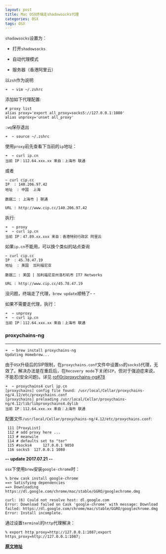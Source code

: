 ```yaml
---
layout: post
title: Mac OSX终端走shadowsocks代理
categories: OSX
tags: OSX
---
```


`shadowsocks`设置为：

- 打开`shadowsocks`

- 自动代理模式
- 服务器（香港阿里云）

以`zsh`作为说明

```shell
➜  ~ vim ~/.zshrc 
```

添加如下代理配置:

```shell
# proxy list
alias proxy='export all_proxy=socks5://127.0.0.1:1080'
alias unproxy='unset all_proxy'
```


`:wq`保存退出

```
➜  ~ source ~/.zshrc
```

使用`proxy`前先查看下当前的`ip`地址：

```
➜  ~ curl ip.cn
当前 IP：112.64.xxx.xx 来自：上海市 联通
```

或者

```
~ curl cip.cc
IP	: 140.206.97.42
地址	: 中国  上海

数据二	: 上海市 | 联通

URL	: http://www.cip.cc/140.206.97.42
```

执行:

```
➜  ~ proxy
➜  ~ curl ip.cn
当前 IP：47.89.xx.xxx 来自：香港特别行政区 阿里云
```

如果`ip.cn`不能用，可以换个类似的站点查询

```
~ curl cip.cc
IP	: 45.78.47.19
地址	: 美国  加利福尼亚

数据二	: 美国 | 加利福尼亚州洛杉矶市 IT7 Networks

URL	: http://www.cip.cc/45.78.47.19
```


没问题，终端走了代理，`brew update`顺畅了- -

如果不需要走代理，执行：

```
➜  ~ unproxy   
➜  ~ curl ip.cn
当前 IP：112.64.xxx.xx 来自：上海市 联通
```



### proxychains-ng

---

```
➜  ~ brew install proxychains-ng
Updating Homebrew...
```


由于`OSX`升级后的SIP限制，在`proxychains.conf`文件中设置`ss`的`socks5`代理，无效了。解决办法是在重启后，在`Recovery mode`下关闭`SIP`，但对于强迫症来说，不能忍(安全问题)。详见
[rofl0r/proxychains-ng#78](https://github.com/rofl0r/proxychains-ng/issues/78)

```
➜  ~ proxychains4 curl ip.cn
[proxychains] config file found: /usr/local/Cellar/proxychains-ng/4.12/etc/proxychains.conf
[proxychains] preloading /usr/local/Cellar/proxychains-ng/4.12/lib/libproxychains4.dylib
当前 IP：112.64.xxx.xx 来自：上海市 联通
```

配置文件`/usr/local/Cellar/proxychains-ng/4.12/etc/proxychains.conf`:

```
 111 [ProxyList]
 112 # add proxy here ...
 113 # meanwile
 114 # defaults set to "tor"
 115 #socks4     127.0.0.1 9050
 116 socks5  127.0.0.1 1080
```

**-- update 2017.07.21 --**

`osx`下使用`brew`安装`google-chrome`时：

```
% brew cask install google-chrome
==> Satisfying dependencies
==> Downloading https://dl.google.com/chrome/mac/stable/GGRO/googlechrome.dmg

curl: (6) Could not resolve host: dl.google.com
Error: Download failed on Cask 'google-chrome' with message: Download failed: https://dl.google.com/chrome/mac/stable/GGRO/googlechrome.dmg
Error: Install incomplete.
```


通过设置`terminal`的`http`代理解决：

```
% export http_proxy=http://127.0.0.1:1087;export https_proxy=http://127.0.0.1:1087;
```

[**原文地址**](https://github.com/mrdulin/blog/issues/18)